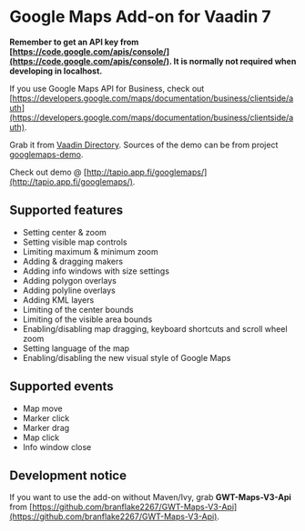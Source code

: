 # Google Maps Add-on for Vaadin 7

**Remember to get an API key from [https://code.google.com/apis/console/](https://code.google.com/apis/console/). It is normally not required when developing in localhost.**

If you use Google Maps API for Business, check out [https://developers.google.com/maps/documentation/business/clientside/auth](https://developers.google.com/maps/documentation/business/clientside/auth).

Grab it from [Vaadin Directory](https://vaadin.com/directory#addon/googlemaps-add-on:vaadin). Sources of the demo can be from project [googlemaps-demo](https://github.com/tjkaal/GoogleMapsVaadin7/tree/master/googlemaps-demo).

Check out demo @ [http://tapio.app.fi/googlemaps/](http://tapio.app.fi/googlemaps/). 

## Supported features ##

- Setting center & zoom
- Setting visible map controls
- Limiting maximum & minimum zoom
- Adding & dragging makers
- Adding info windows with size settings
- Adding polygon overlays
- Adding polyline overlays
- Adding KML layers
- Limiting of the center bounds
- Limiting of the visible area bounds
- Enabling/disabling map dragging, keyboard shortcuts and scroll wheel zoom
- Setting language of the map
- Enabling/disabling the new visual style of Google Maps

## Supported events ##
- Map move
- Marker click
- Marker drag
- Map click
- Info window close

## Development notice ##

If you want to use the add-on without Maven/Ivy, grab **GWT-Maps-V3-Api** from [https://github.com/branflake2267/GWT-Maps-V3-Api](https://github.com/branflake2267/GWT-Maps-V3-Api).
